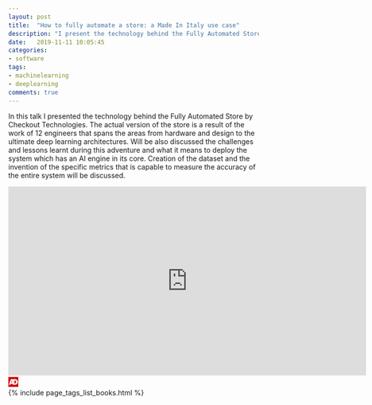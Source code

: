 ```yaml
---
layout: post
title:  "How to fully automate a store: a Made In Italy use case"
description: "I present the technology behind the Fully Automated Store by Checkout Technologies"
date:   2019-11-11 10:05:45
categories:
- software
tags:
- machinelearning
- deeplearning
comments: true
---
```


In this talk I presented the technology behind the Fully Automated Store by Checkout Technologies. 
The actual version of the store is a result of the work of 12 engineers that spans the areas from hardware 
and design to the ultimate deep learning architectures. Will be also discussed the challenges and lessons learnt during 
this adventure and what it means to deploy the system which has an AI engine in its core. Creation of the dataset
and the invention of the specific metrics that is capable to measure the accuracy of the entire system will be discussed.



<iframe width="720" height="380" src="https://www.youtube.com/embed/glpcIJLvyjY" frameborder="0" allow="autoplay; encrypted-media" allowfullscreen></iframe>

<div>
  <img id="ads_logo" alt="ads" src="/public/images/ads.png" style="max-width: 20px;" />
  <div class="image-grid">
    {% include page_tags_list_books.html %}
  </div>
</div>
